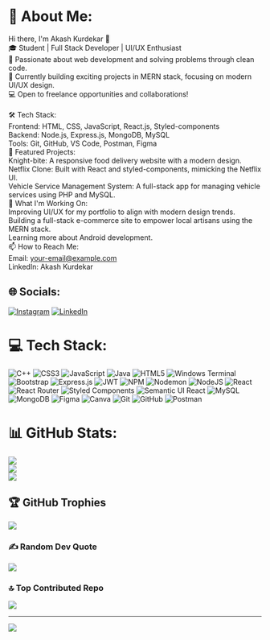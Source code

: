 # 💫 About Me:
Hi there, I'm Akash Kurdekar 👋<br>🎓 Student | Full Stack Developer | UI/UX Enthusiast<br>🌱 Passionate about web development and solving problems through clean code.<br>🚀 Currently building exciting projects in MERN stack, focusing on modern UI/UX design.<br>💻 Open to freelance opportunities and collaborations!<br><br>🛠️ Tech Stack:<br>Frontend: HTML, CSS, JavaScript, React.js, Styled-components<br>Backend: Node.js, Express.js, MongoDB, MySQL<br>Tools: Git, GitHub, VS Code, Postman, Figma<br>🌟 Featured Projects:<br>Knight-bite: A responsive food delivery website with a modern design.<br>Netflix Clone: Built with React and styled-components, mimicking the Netflix UI.<br>Vehicle Service Management System: A full-stack app for managing vehicle services using PHP and MySQL.<br>🚀 What I'm Working On:<br>Improving UI/UX for my portfolio to align with modern design trends.<br>Building a full-stack e-commerce site to empower local artisans using the MERN stack.<br>Learning more about Android development.<br>📫 How to Reach Me:<br>Email: your-email@example.com<br>LinkedIn: Akash Kurdekar


## 🌐 Socials:
[![Instagram](https://img.shields.io/badge/Instagram-%23E4405F.svg?logo=Instagram&logoColor=white)](https://instagram.com/unlikeakash_) [![LinkedIn](https://img.shields.io/badge/LinkedIn-%230077B5.svg?logo=linkedin&logoColor=white)](https://linkedin.com/in/akashkurdekar) 

# 💻 Tech Stack:
![C++](https://img.shields.io/badge/c++-%2300599C.svg?style=flat&logo=c%2B%2B&logoColor=white) ![CSS3](https://img.shields.io/badge/css3-%231572B6.svg?style=flat&logo=css3&logoColor=white) ![JavaScript](https://img.shields.io/badge/javascript-%23323330.svg?style=flat&logo=javascript&logoColor=%23F7DF1E) ![Java](https://img.shields.io/badge/java-%23ED8B00.svg?style=flat&logo=openjdk&logoColor=white) ![HTML5](https://img.shields.io/badge/html5-%23E34F26.svg?style=flat&logo=html5&logoColor=white) ![Windows Terminal](https://img.shields.io/badge/Windows%20Terminal-%234D4D4D.svg?style=flat&logo=windows-terminal&logoColor=white) ![Bootstrap](https://img.shields.io/badge/bootstrap-%238511FA.svg?style=flat&logo=bootstrap&logoColor=white) ![Express.js](https://img.shields.io/badge/express.js-%23404d59.svg?style=flat&logo=express&logoColor=%2361DAFB) ![JWT](https://img.shields.io/badge/JWT-black?style=flat&logo=JSON%20web%20tokens) ![NPM](https://img.shields.io/badge/NPM-%23CB3837.svg?style=flat&logo=npm&logoColor=white) ![Nodemon](https://img.shields.io/badge/NODEMON-%23323330.svg?style=flat&logo=nodemon&logoColor=%BBDEAD) ![NodeJS](https://img.shields.io/badge/node.js-6DA55F?style=flat&logo=node.js&logoColor=white) ![React](https://img.shields.io/badge/react-%2320232a.svg?style=flat&logo=react&logoColor=%2361DAFB) ![React Router](https://img.shields.io/badge/React_Router-CA4245?style=flat&logo=react-router&logoColor=white) ![Styled Components](https://img.shields.io/badge/styled--components-DB7093?style=flat&logo=styled-components&logoColor=white) ![Semantic UI React](https://img.shields.io/badge/Semantic%20UI%20React-%2335BDB2.svg?style=flat&logo=SemanticUIReact&logoColor=white) ![MySQL](https://img.shields.io/badge/mysql-4479A1.svg?style=flat&logo=mysql&logoColor=white) ![MongoDB](https://img.shields.io/badge/MongoDB-%234ea94b.svg?style=flat&logo=mongodb&logoColor=white) ![Figma](https://img.shields.io/badge/figma-%23F24E1E.svg?style=flat&logo=figma&logoColor=white) ![Canva](https://img.shields.io/badge/Canva-%2300C4CC.svg?style=flat&logo=Canva&logoColor=white) ![Git](https://img.shields.io/badge/git-%23F05033.svg?style=flat&logo=git&logoColor=white) ![GitHub](https://img.shields.io/badge/github-%23121011.svg?style=flat&logo=github&logoColor=white) ![Postman](https://img.shields.io/badge/Postman-FF6C37?style=flat&logo=postman&logoColor=white)
# 📊 GitHub Stats:
![](https://github-readme-stats.vercel.app/api?username=akashkurdekar7&theme=dark&hide_border=false&include_all_commits=false&count_private=false)<br/>
![](https://github-readme-streak-stats.herokuapp.com/?user=akashkurdekar7&theme=dark&hide_border=false)<br/>
![](https://github-readme-stats.vercel.app/api/top-langs/?username=akashkurdekar7&theme=dark&hide_border=false&include_all_commits=false&count_private=false&layout=compact)

## 🏆 GitHub Trophies
![](https://github-profile-trophy.vercel.app/?username=akashkurdekar7&theme=radical&no-frame=false&no-bg=false&margin-w=4)

### ✍️ Random Dev Quote
![](https://quotes-github-readme.vercel.app/api?type=horizontal&theme=tokyonight)

### 🔝 Top Contributed Repo
![](https://github-contributor-stats.vercel.app/api?username=akashkurdekar7&limit=5&theme=radical&combine_all_yearly_contributions=true)

---
[![](https://visitcount.itsvg.in/api?id=akashkurdekar7&icon=5&color=8)](https://visitcount.itsvg.in)

<!-- Proudly created with GPRM ( https://gprm.itsvg.in ) -->
